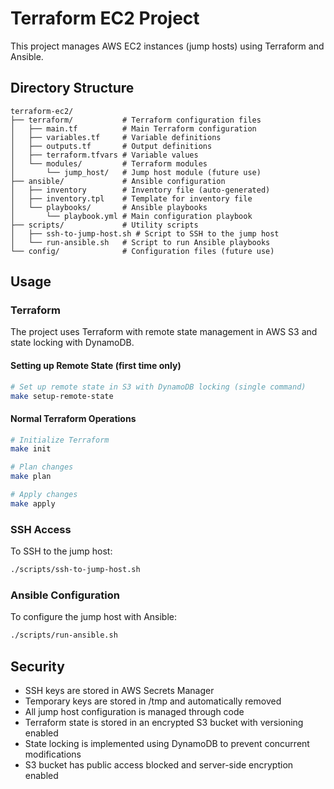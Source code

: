 # Terraform EC2 Project

This project manages AWS EC2 instances (jump hosts) using Terraform and Ansible.

## Directory Structure

```
terraform-ec2/
├── terraform/           # Terraform configuration files
│   ├── main.tf          # Main Terraform configuration
│   ├── variables.tf     # Variable definitions
│   ├── outputs.tf       # Output definitions
│   ├── terraform.tfvars # Variable values
│   └── modules/         # Terraform modules
│       └── jump_host/   # Jump host module (future use)
├── ansible/             # Ansible configuration
│   ├── inventory        # Inventory file (auto-generated)
│   ├── inventory.tpl    # Template for inventory file
│   └── playbooks/       # Ansible playbooks
│       └── playbook.yml # Main configuration playbook
├── scripts/             # Utility scripts
│   ├── ssh-to-jump-host.sh # Script to SSH to the jump host
│   └── run-ansible.sh   # Script to run Ansible playbooks
└── config/              # Configuration files (future use)
```

## Usage

### Terraform

The project uses Terraform with remote state management in AWS S3 and state locking with DynamoDB.

#### Setting up Remote State (first time only)

```bash
# Set up remote state in S3 with DynamoDB locking (single command)
make setup-remote-state
```

#### Normal Terraform Operations

```bash
# Initialize Terraform
make init

# Plan changes
make plan

# Apply changes
make apply
```

### SSH Access

To SSH to the jump host:

```bash
./scripts/ssh-to-jump-host.sh
```

### Ansible Configuration

To configure the jump host with Ansible:

```bash
./scripts/run-ansible.sh
```

## Security

- SSH keys are stored in AWS Secrets Manager
- Temporary keys are stored in /tmp and automatically removed
- All jump host configuration is managed through code
- Terraform state is stored in an encrypted S3 bucket with versioning enabled
- State locking is implemented using DynamoDB to prevent concurrent modifications
- S3 bucket has public access blocked and server-side encryption enabled